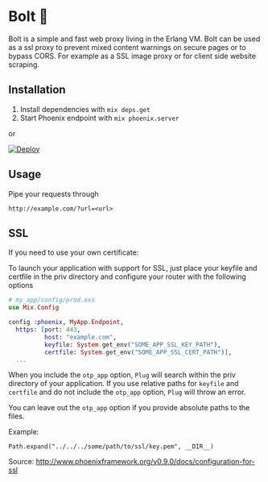 # Bolt :nut_and_bolt:

Bolt is a simple and fast web proxy living in the Erlang VM. Bolt can be used as a ssl proxy to prevent mixed content warnings on secure pages or to bypass CORS. For example as a SSL image proxy or for client side website scraping.

## Installation

1. Install dependencies with `mix deps.get`
2. Start Phoenix endpoint with `mix phoenix.server`

or

[![Deploy](https://www.herokucdn.com/deploy/button.png)](https://heroku.com/deploy)

## Usage

Pipe your requests through

```
http://example.com/?url=<url>
```

## SSL
If you need to use your own certificate:

To launch your application with support for SSL, just place your keyfile and certfile in the priv directory and configure your router with the following options

```Elixir
# my_app/config/prod.exs
use Mix.Config

config :phoenix, MyApp.Endpoint,
  https: [port: 443,
          host: "example.com",
          keyfile: System.get_env("SOME_APP_SSL_KEY_PATH"),
          certfile: System.get_env("SOME_APP_SSL_CERT_PATH")],
  ...
```

When you include the ``otp_app`` option, ``Plug`` will search within the priv directory of your application. If you use relative paths for ``keyfile`` and ``certfile`` and do not include the ``otp_app`` option, ``Plug`` will throw an error.

You can leave out the ``otp_app`` option if you provide absolute paths to the files.

Example:
```
Path.expand("../../../some/path/to/ssl/key.pem", __DIR__)
```

Source: http://www.phoenixframework.org/v0.9.0/docs/configuration-for-ssl
